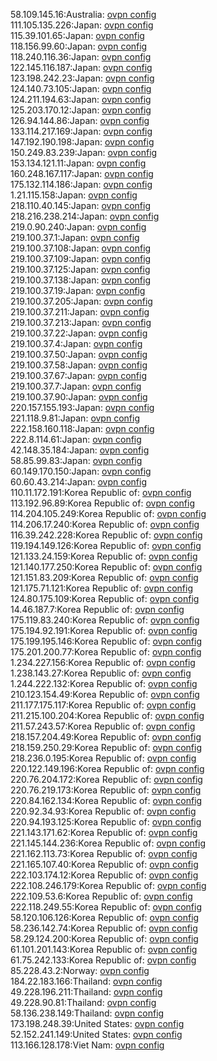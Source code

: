 58.109.145.16:Australia: [ovpn config](vpn/58_109_145_16.ovpn)  
111.105.135.226:Japan: [ovpn config](vpn/111_105_135_226.ovpn)  
115.39.101.65:Japan: [ovpn config](vpn/115_39_101_65.ovpn)  
118.156.99.60:Japan: [ovpn config](vpn/118_156_99_60.ovpn)  
118.240.116.36:Japan: [ovpn config](vpn/118_240_116_36.ovpn)  
122.145.116.187:Japan: [ovpn config](vpn/122_145_116_187.ovpn)  
123.198.242.23:Japan: [ovpn config](vpn/123_198_242_23.ovpn)  
124.140.73.105:Japan: [ovpn config](vpn/124_140_73_105.ovpn)  
124.211.194.63:Japan: [ovpn config](vpn/124_211_194_63.ovpn)  
125.203.170.12:Japan: [ovpn config](vpn/125_203_170_12.ovpn)  
126.94.144.86:Japan: [ovpn config](vpn/126_94_144_86.ovpn)  
133.114.217.169:Japan: [ovpn config](vpn/133_114_217_169.ovpn)  
147.192.190.198:Japan: [ovpn config](vpn/147_192_190_198.ovpn)  
150.249.83.239:Japan: [ovpn config](vpn/150_249_83_239.ovpn)  
153.134.121.11:Japan: [ovpn config](vpn/153_134_121_11.ovpn)  
160.248.167.117:Japan: [ovpn config](vpn/160_248_167_117.ovpn)  
175.132.114.186:Japan: [ovpn config](vpn/175_132_114_186.ovpn)  
1.21.115.158:Japan: [ovpn config](vpn/1_21_115_158.ovpn)  
218.110.40.145:Japan: [ovpn config](vpn/218_110_40_145.ovpn)  
218.216.238.214:Japan: [ovpn config](vpn/218_216_238_214.ovpn)  
219.0.90.240:Japan: [ovpn config](vpn/219_0_90_240.ovpn)  
219.100.37.1:Japan: [ovpn config](vpn/219_100_37_1.ovpn)  
219.100.37.108:Japan: [ovpn config](vpn/219_100_37_108.ovpn)  
219.100.37.109:Japan: [ovpn config](vpn/219_100_37_109.ovpn)  
219.100.37.125:Japan: [ovpn config](vpn/219_100_37_125.ovpn)  
219.100.37.138:Japan: [ovpn config](vpn/219_100_37_138.ovpn)  
219.100.37.19:Japan: [ovpn config](vpn/219_100_37_19.ovpn)  
219.100.37.205:Japan: [ovpn config](vpn/219_100_37_205.ovpn)  
219.100.37.211:Japan: [ovpn config](vpn/219_100_37_211.ovpn)  
219.100.37.213:Japan: [ovpn config](vpn/219_100_37_213.ovpn)  
219.100.37.22:Japan: [ovpn config](vpn/219_100_37_22.ovpn)  
219.100.37.4:Japan: [ovpn config](vpn/219_100_37_4.ovpn)  
219.100.37.50:Japan: [ovpn config](vpn/219_100_37_50.ovpn)  
219.100.37.58:Japan: [ovpn config](vpn/219_100_37_58.ovpn)  
219.100.37.67:Japan: [ovpn config](vpn/219_100_37_67.ovpn)  
219.100.37.7:Japan: [ovpn config](vpn/219_100_37_7.ovpn)  
219.100.37.90:Japan: [ovpn config](vpn/219_100_37_90.ovpn)  
220.157.155.193:Japan: [ovpn config](vpn/220_157_155_193.ovpn)  
221.118.9.81:Japan: [ovpn config](vpn/221_118_9_81.ovpn)  
222.158.160.118:Japan: [ovpn config](vpn/222_158_160_118.ovpn)  
222.8.114.61:Japan: [ovpn config](vpn/222_8_114_61.ovpn)  
42.148.35.184:Japan: [ovpn config](vpn/42_148_35_184.ovpn)  
58.85.99.83:Japan: [ovpn config](vpn/58_85_99_83.ovpn)  
60.149.170.150:Japan: [ovpn config](vpn/60_149_170_150.ovpn)  
60.60.43.214:Japan: [ovpn config](vpn/60_60_43_214.ovpn)  
110.11.172.191:Korea Republic of: [ovpn config](vpn/110_11_172_191.ovpn)  
113.192.96.89:Korea Republic of: [ovpn config](vpn/113_192_96_89.ovpn)  
114.204.105.249:Korea Republic of: [ovpn config](vpn/114_204_105_249.ovpn)  
114.206.17.240:Korea Republic of: [ovpn config](vpn/114_206_17_240.ovpn)  
116.39.242.228:Korea Republic of: [ovpn config](vpn/116_39_242_228.ovpn)  
119.194.149.126:Korea Republic of: [ovpn config](vpn/119_194_149_126.ovpn)  
121.133.24.159:Korea Republic of: [ovpn config](vpn/121_133_24_159.ovpn)  
121.140.177.250:Korea Republic of: [ovpn config](vpn/121_140_177_250.ovpn)  
121.151.83.209:Korea Republic of: [ovpn config](vpn/121_151_83_209.ovpn)  
121.175.71.121:Korea Republic of: [ovpn config](vpn/121_175_71_121.ovpn)  
124.80.175.109:Korea Republic of: [ovpn config](vpn/124_80_175_109.ovpn)  
14.46.187.7:Korea Republic of: [ovpn config](vpn/14_46_187_7.ovpn)  
175.119.83.240:Korea Republic of: [ovpn config](vpn/175_119_83_240.ovpn)  
175.194.92.191:Korea Republic of: [ovpn config](vpn/175_194_92_191.ovpn)  
175.199.195.146:Korea Republic of: [ovpn config](vpn/175_199_195_146.ovpn)  
175.201.200.77:Korea Republic of: [ovpn config](vpn/175_201_200_77.ovpn)  
1.234.227.156:Korea Republic of: [ovpn config](vpn/1_234_227_156.ovpn)  
1.238.143.27:Korea Republic of: [ovpn config](vpn/1_238_143_27.ovpn)  
1.244.222.132:Korea Republic of: [ovpn config](vpn/1_244_222_132.ovpn)  
210.123.154.49:Korea Republic of: [ovpn config](vpn/210_123_154_49.ovpn)  
211.177.175.117:Korea Republic of: [ovpn config](vpn/211_177_175_117.ovpn)  
211.215.100.204:Korea Republic of: [ovpn config](vpn/211_215_100_204.ovpn)  
211.57.243.57:Korea Republic of: [ovpn config](vpn/211_57_243_57.ovpn)  
218.157.204.49:Korea Republic of: [ovpn config](vpn/218_157_204_49.ovpn)  
218.159.250.29:Korea Republic of: [ovpn config](vpn/218_159_250_29.ovpn)  
218.236.0.195:Korea Republic of: [ovpn config](vpn/218_236_0_195.ovpn)  
220.122.149.196:Korea Republic of: [ovpn config](vpn/220_122_149_196.ovpn)  
220.76.204.172:Korea Republic of: [ovpn config](vpn/220_76_204_172.ovpn)  
220.76.219.173:Korea Republic of: [ovpn config](vpn/220_76_219_173.ovpn)  
220.84.162.134:Korea Republic of: [ovpn config](vpn/220_84_162_134.ovpn)  
220.92.34.93:Korea Republic of: [ovpn config](vpn/220_92_34_93.ovpn)  
220.94.193.125:Korea Republic of: [ovpn config](vpn/220_94_193_125.ovpn)  
221.143.171.62:Korea Republic of: [ovpn config](vpn/221_143_171_62.ovpn)  
221.145.144.236:Korea Republic of: [ovpn config](vpn/221_145_144_236.ovpn)  
221.162.113.73:Korea Republic of: [ovpn config](vpn/221_162_113_73.ovpn)  
221.165.107.40:Korea Republic of: [ovpn config](vpn/221_165_107_40.ovpn)  
222.103.174.12:Korea Republic of: [ovpn config](vpn/222_103_174_12.ovpn)  
222.108.246.179:Korea Republic of: [ovpn config](vpn/222_108_246_179.ovpn)  
222.109.53.6:Korea Republic of: [ovpn config](vpn/222_109_53_6.ovpn)  
222.118.249.55:Korea Republic of: [ovpn config](vpn/222_118_249_55.ovpn)  
58.120.106.126:Korea Republic of: [ovpn config](vpn/58_120_106_126.ovpn)  
58.236.142.74:Korea Republic of: [ovpn config](vpn/58_236_142_74.ovpn)  
58.29.124.200:Korea Republic of: [ovpn config](vpn/58_29_124_200.ovpn)  
61.101.201.143:Korea Republic of: [ovpn config](vpn/61_101_201_143.ovpn)  
61.75.242.133:Korea Republic of: [ovpn config](vpn/61_75_242_133.ovpn)  
85.228.43.2:Norway: [ovpn config](vpn/85_228_43_2.ovpn)  
184.22.183.166:Thailand: [ovpn config](vpn/184_22_183_166.ovpn)  
49.228.196.211:Thailand: [ovpn config](vpn/49_228_196_211.ovpn)  
49.228.90.81:Thailand: [ovpn config](vpn/49_228_90_81.ovpn)  
58.136.238.149:Thailand: [ovpn config](vpn/58_136_238_149.ovpn)  
173.198.248.39:United States: [ovpn config](vpn/173_198_248_39.ovpn)  
52.152.241.149:United States: [ovpn config](vpn/52_152_241_149.ovpn)  
113.166.128.178:Viet Nam: [ovpn config](vpn/113_166_128_178.ovpn)  
